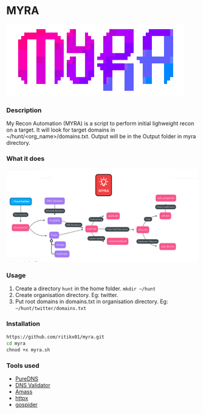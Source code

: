 # MYRA
![](stash/myra.png)

### Description
My Recon Automation (MYRA) is a script to perform initial lighweight recon on a target.
It will look for target domains in ~/hunt/\<org_name>/domains.txt.
Output will be in the Output folder in myra directory.

### What it does
![](stash/myra_mind.png)

### Usage
1. Create a directory `hunt` in the home folder.
`mkdir ~/hunt`
2. Create organisation directory. Eg: twitter.
3. Put root domains in domains.txt in organisation directory. Eg: `~/hunt/twitter/domains.txt`

### Installation
```bash
https://github.com/ritikx01/myra.git
cd myra
chnod +x myra.sh
```

### Tools used

- [PureDNS](https://github.com/d3mondev/puredns)
- [DNS Validator](https://github.com/vortexau/dnsvalidator)
- [Amass](https://github.com/OWASP/Amass)
- [httpx](https://github.com/projectdiscovery/httpx)
- [gospider](https://github.com/jaeles-project/gospider)

